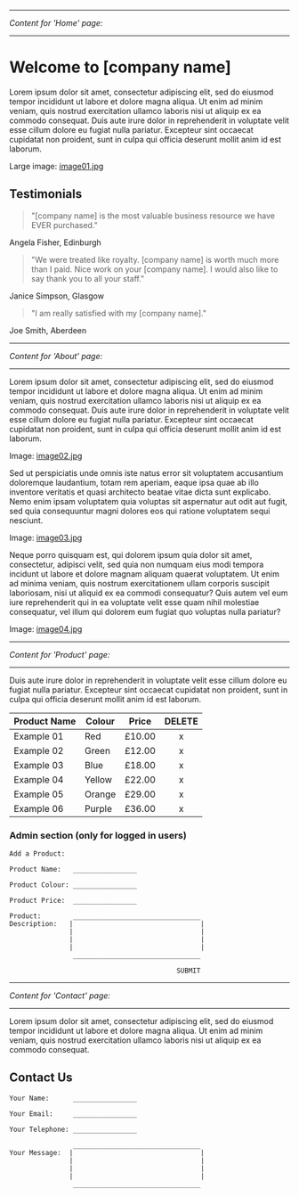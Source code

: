 
---

*Content for 'Home' page:*

---

# Welcome to [company name]

Lorem ipsum dolor sit amet, consectetur adipiscing elit, sed do eiusmod tempor incididunt ut labore et dolore magna aliqua. Ut enim ad minim veniam, quis nostrud exercitation ullamco laboris nisi ut aliquip ex ea commodo consequat. Duis aute irure dolor in reprehenderit in voluptate velit esse cillum dolore eu fugiat nulla pariatur. Excepteur sint occaecat cupidatat non proident, sunt in culpa qui officia deserunt mollit anim id est laborum.

Large image: [image01.jpg](./images/image01.jpg)

## Testimonials

> "[company name] is the most valuable business resource we have EVER purchased."

Angela Fisher, Edinburgh

> "We were treated like royalty. [company name] is worth much more than I paid. Nice work on your [company name]. I would also like to say thank you to all your staff."

Janice Simpson, Glasgow

> "I am really satisfied with my [company name]."

Joe Smith, Aberdeen


---

*Content for 'About' page:*

---

Lorem ipsum dolor sit amet, consectetur adipiscing elit, sed do eiusmod tempor incididunt ut labore et dolore magna aliqua. Ut enim ad minim veniam, quis nostrud exercitation ullamco laboris nisi ut aliquip ex ea commodo consequat. Duis aute irure dolor in reprehenderit in voluptate velit esse cillum dolore eu fugiat nulla pariatur. Excepteur sint occaecat cupidatat non proident, sunt in culpa qui officia deserunt mollit anim id est laborum.

Image: [image02.jpg](./images/image02.jpg)

Sed ut perspiciatis unde omnis iste natus error sit voluptatem accusantium doloremque laudantium, totam rem aperiam, eaque ipsa quae ab illo inventore veritatis et quasi architecto beatae vitae dicta sunt explicabo. Nemo enim ipsam voluptatem quia voluptas sit aspernatur aut odit aut fugit, sed quia consequuntur magni dolores eos qui ratione voluptatem sequi nesciunt.

Image: [image03.jpg](./images/image03.jpg)

Neque porro quisquam est, qui dolorem ipsum quia dolor sit amet, consectetur, adipisci velit, sed quia non numquam eius modi tempora incidunt ut labore et dolore magnam aliquam quaerat voluptatem. Ut enim ad minima veniam, quis nostrum exercitationem ullam corporis suscipit laboriosam, nisi ut aliquid ex ea commodi consequatur? Quis autem vel eum iure reprehenderit qui in ea voluptate velit esse quam nihil molestiae consequatur, vel illum qui dolorem eum fugiat quo voluptas nulla pariatur?

Image: [image04.jpg](./images/image04.jpg)


---

*Content for 'Product' page:*

---

Duis aute irure dolor in reprehenderit in voluptate velit esse cillum dolore eu fugiat nulla pariatur. Excepteur sint occaecat cupidatat non proident, sunt in culpa qui officia deserunt mollit anim id est laborum.

| Product Name  | Colour        | Price  | DELETE  |
| ------------- | ------------- | ------ | :-----: |
| Example 01    | Red           | £10.00 | x       |
| Example 02    | Green         | £12.00 | x       |
| Example 03    | Blue          | £18.00 | x       |
| Example 04    | Yellow        | £22.00 | x       |
| Example 05    | Orange        | £29.00 | x       |
| Example 06    | Purple        | £36.00 | x       |


### Admin section (only for logged in users)

```
Add a Product:

Product Name:   ________________

Product Colour: ________________

Product Price:  ________________

Product:        ________________________________
Description:   |                                |
               |                                |
               |                                |
               |                                | 
                ________________________________

                                          SUBMIT
```

---

*Content for 'Contact' page:*

---

Lorem ipsum dolor sit amet, consectetur adipiscing elit, sed do eiusmod tempor incididunt ut labore et dolore magna aliqua. Ut enim ad minim veniam, quis nostrud exercitation ullamco laboris nisi ut aliquip ex ea commodo consequat.

## Contact Us

```
Your Name:      ________________

Your Email:     ________________

Your Telephone: ________________

                ________________________________
Your Message:  |                                |
               |                                |
               |                                |
               |                                |  
                ________________________________
```